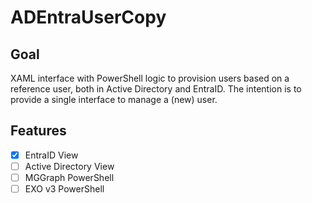 # ADEntraUserCopy

## Goal
XAML interface with PowerShell logic to provision users based on a reference user, both in Active Directory and EntraID.
The intention is to provide a single interface to manage a (new) user.

## Features
- [x] EntraID View
- [ ] Active Directory View
- [ ] MGGraph PowerShell
- [ ] EXO v3 PowerShell